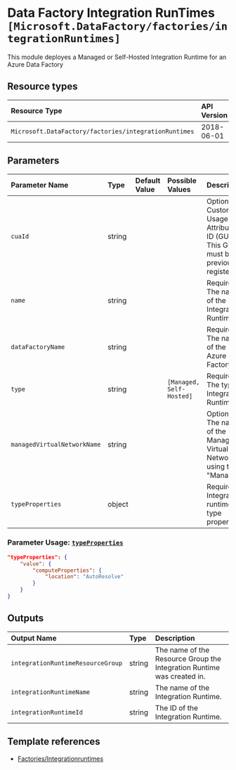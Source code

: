 # Data Factory Integration RunTimes `[Microsoft.DataFactory/factories/integrationRuntimes]`

This module deployes a Managed or Self-Hosted Integration Runtime for an Azure Data Factory
## Resource types

| Resource Type | API Version |
| :-- | :-- |
| `Microsoft.DataFactory/factories/integrationRuntimes` | 2018-06-01 |

## Parameters

| Parameter Name | Type | Default Value | Possible Values | Description |
| :-- | :-- | :-- | :-- | :-- |
| `cuaId` | string |  |  | Optional. Customer Usage Attribution ID (GUID). This GUID must be previously registered|
| `name` | string |  |  | Required. The name of the Integration Runtime. |
| `dataFactoryName` | string |  |  | Required. The name of the Azure Data Factory |
| `type` | string |  | `[Managed, Self-Hosted]`  | Required. The type of Integration Runtime |
| `managedVirtualNetworkName` | string |  |  | Optional. The name of the Managed Virtual Network if using type "Managed". |
| `typeProperties` | object |  |  | Required. Integration runtime type properties. |

### Parameter Usage: [`typeProperties`](https://docs.microsoft.com/en-us/azure/templates/microsoft.datafactory/factories/integrationruntimes?tabs=bicep#integrationruntime-objects)

```json
"typeProperties": {
    "value": {
        "computeProperties": {
            "location": "AutoResolve"
        }
    }
}

```

## Outputs

| Output Name | Type | Description |
| :-- | :-- | :-- |
| `integrationRuntimeResourceGroup` | string | The name of the Resource Group the Integration Runtime was created in. |
| `integrationRuntimeName` | string | The name of the Integration Runtime. |
| `integrationRuntimeId` | string | The ID of the Integration Runtime. |

## Template references

- [Factories/Integrationruntimes](https://docs.microsoft.com/en-us/azure/templates/Microsoft.DataFactory/2018-06-01/factories/integrationRuntimes)
